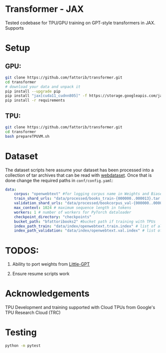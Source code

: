 # Transformer - JAX

Tested codebase for TPU/GPU training on GPT-style transformers in JAX. Supports 

# Setup

## GPU:

```bash
git clone https://github.com/fattorib/transformer.git
cd transformer 
# download your data and unpack it 
pip install --upgrade pip
pip install "jax[cuda11_cudnn805]" -f https://storage.googleapis.com/jax-releases/jax_cuda_releases.html
pip install -r requirements
```

## TPU:


```bash
git clone https://github.com/fattorib/transformer.git
cd transformer 
bash prepareTPUVM.sh
```

# Dataset

The dataset scripts here assume your dataset has been processed into a collection of tar archives that can be read with [webdataset](https://github.com/webdataset/webdataset). Once that is done change the required paths in ```conf/config.yaml```:

```yaml
data:
    corpus: "openwebtext" #for logging corpus name in Weights and Biases
    train_shard_urls: "data/processed/books_train-{000000..000013}.tar.gz" # required if not using TPUs
    validation_shard_urls: "data/processed/bookcorpus_val-{000000..000002}.tar.gz" # required if not using TPUs
    max_context: 1024 # maximum sequence length in tokens
    workers: 1 # number of workers for PyTorch dataloader 
    checkpoint_directory: "checkpoints"
    bucket_path: "bfattoribooks2" #bucket path if training with TPUs
    index_path_train: "data/index/openwebtext.train.index" # list of all shards + GCP urls
    index_path_validation: "data/index/openwebtext.val.index" # list of all shards + GCP urls
```

# TODOS:
1. Ability to port weights from [Little-GPT](https://github.com/fattorib/Little-GPT)

2. Ensure resume scripts work

# Acknowledgements
TPU Development and training supported with Cloud TPUs from Google's TPU Research Cloud (TRC)


# Testing

```bash 
python -m pytest
```
